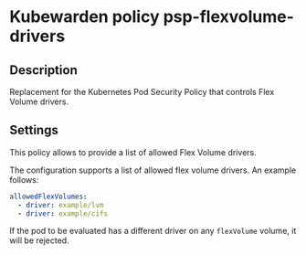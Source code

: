 # Kubewarden policy psp-flexvolume-drivers

## Description

Replacement for the Kubernetes Pod Security Policy that controls Flex Volume drivers.

## Settings

This policy allows to provide a list of allowed Flex Volume drivers.

The configuration supports a list of allowed flex volume drivers. An example follows:

```yaml
allowedFlexVolumes:
  - driver: example/lvm
  - driver: example/cifs
```

If the pod to be evaluated has a different driver on any `flexVolume` volume, it will be rejected.
